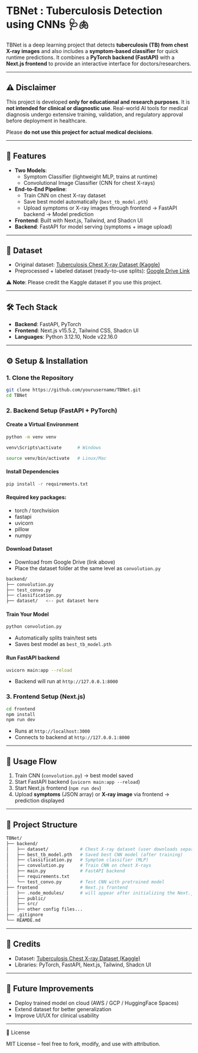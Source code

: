 # TBNet : Tuberculosis Detection using CNNs 🩺🫁

TBNet is a deep learning project that detects **tuberculosis (TB) from chest X-ray images** and also includes a **symptom-based classifier** for quick runtime predictions.
It combines a **PyTorch backend (FastAPI)** with a **Next.js frontend** to provide an interactive interface for doctors/researchers.

---

## ⚠️ Disclaimer
This project is developed **only for educational and research purposes**.
It is **not intended for clinical or diagnostic use**.
Real-world AI tools for medical diagnosis undergo extensive training, validation, and regulatory approval before deployment in healthcare.

Please **do not use this project for actual medical decisions**.

---

## 🚀 Features
- **Two Models**:
  - Symptom Classifier (lightweight MLP, trains at runtime)
  - Convolutional Image Classifier (CNN for chest X-rays)
- **End-to-End Pipeline**:
  - Train CNN on chest X-ray dataset
  - Save best model automatically (`best_tb_model.pth`)
  - Upload symptoms or X-ray images through frontend → FastAPI backend → Model prediction
- **Frontend**: Built with Next.js, Tailwind, and Shadcn UI
- **Backend**: FastAPI for model serving (symptoms + image upload)

---

## 📂 Dataset
- Original dataset: [Tuberculosis Chest X-ray Dataset (Kaggle)](https://www.kaggle.com/datasets/tawsifurrahman/tuberculosis-tb-chest-xray-dataset)
- Preprocessed + labeled dataset (ready-to-use splits): [Google Drive Link](https://drive.google.com/drive/folders/1MpTOFgSre2V4ueVPq1yQX2gJ0zedM1_e?usp=sharing)

⚠️ **Note**: Please credit the Kaggle dataset if you use this project.

---

## 🛠️ Tech Stack
- **Backend**: FastAPI, PyTorch
- **Frontend**: Next.js v15.5.2, Tailwind CSS, Shadcn UI
- **Languages**: Python 3.12.10, Node v22.16.0

---

## ⚙️ Setup & Installation

### 1. Clone the Repository

```bash
git clone https://github.com/yourusername/TBNet.git
cd TBNet
```

### 2. Backend Setup (FastAPI + PyTorch)

#### Create a Virtual Environment

```bash
python -m venv venv
```
```bash
venv\Scripts\activate      # Windows
```
```bash
source venv/bin/activate   # Linux/Mac
```

#### Install Dependencies

```bash
pip install -r requirements.txt
```

#### Required key packages:

* torch / torchvision
* fastapi
* uvicorn
* pillow
* numpy

#### Download Dataset

* Download from Google Drive (link above)
* Place the dataset folder at the same level as `convolution.py`

```bash
backend/
├── convolution.py
├── test_convo.py
├── classification.py
├── dataset/   <-- put dataset here

```

#### Train Your Model

```bash
python convolution.py
```

* Automatically splits train/test sets
* Saves best model as `best_tb_model.pth`

#### Run FastAPI backend

```bash
uvicorn main:app --reload
```

* Backend will run at `http://127.0.0.1:8000`

### 3. Frontend Setup (Next.js)

```bash
cd frontend
npm install
npm run dev
```

* Runs at `http://localhost:3000`
* Connects to backend at `http://127.0.0.1:8000`

---

## 🔮 Usage Flow

1. Train CNN (`convolution.py`) → best model saved
2. Start FastAPI backend (`uvicorn main:app --reload`)
3. Start Next.js frontend (`npm run dev`)
4. Upload **symptoms** (JSON array) or **X-ray image** via frontend → prediction displayed

---

## 📁 Project Structure

```bash
TBNet/
├── backend/
│   ├── dataset/            # Chest X-ray dataset (user downloads separately)
│   ├── best_tb_model.pth   # Saved best CNN model (after training)
│   ├── classification.py   # Symptom classifier (MLP)
│   ├── convolution.py      # Train CNN on chest X-rays
│   ├── main.py             # FastAPI backend
│   ├── requirements.txt
│   └── test_convo.py       # Test CNN with pretrained model
├── frontend                # Next.js frontend
│   ├── .node_modules/      # will appear after initializing the Next.js Project
│   ├── public/
│   ├── src/
│   ├── other config files...
├── .gitignore
└── REAMDE.md

```

---

## 🙌 Credits

* Dataset: [Tuberculosis Chest X-ray Dataset (Kaggle)](https://www.kaggle.com/datasets/tawsifurrahman/tuberculosis-tb-chest-xray-dataset)
* Libraries: PyTorch, FastAPI, Next.js, Tailwind, Shadcn UI

---

## 📌 Future Improvements
* Deploy trained model on cloud (AWS / GCP / HuggingFace Spaces)
* Extend dataset for better generalization
* Improve UI/UX for clinical usability

---

📜 License

MIT License – feel free to fork, modify, and use with attribution.
